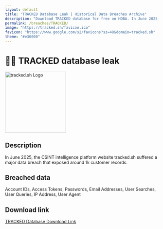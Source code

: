 ```yaml
---
layout: default
title: "TRACKED Database Leak | Historical Data Breaches Archive"
description: "Download TRACKED database for free on HDBA. In June 2025, the csint intelligence platform website tracked.sh suffered a major data breach that exposed around 1k customer records."
permalink: /breaches/TRACKED/
image: "https://tracked.sh/favicon.ico"
favicon: "https://www.google.com/s2/favicons?sz=48&domain=tracked.sh"
theme: "#e30000"
---
```


# 🕵️‍♀️ TRACKED database leak

<img src="https://tracked.sh/favicon.ico" alt="tracked.sh Logo" width="200" height="200">

## Description

In June 2025, the CSINT intelligence platform website tracked.sh suffered a major data breach that exposed around 1k customer records.

## Breached data

Account IDs, Access Tokens, Passwords, Email Addresses, User Searches, User Queries, IP Address, User Agent

## Download link

[TRACKED Database Download Link](https://redirect.trace.rip/?url=https://buzzheavier.com/cn1ld7eq4zl1)